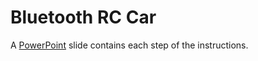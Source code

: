 # Bluetooth RC Car

A [PowerPoint](https://github.com/korngsamnang/bluetooth-rc-car/tree/master/slide_powerpoint) slide contains each step of the instructions.
